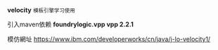 **velocity** `模板引擎学习使用`

引入maven依赖
 **<dependency>
       <groupId>foundrylogic.vpp</groupId>
       <artifactId>vpp</artifactId>
       <version>2.2.1</version>
   </dependency>**
 
 模仿網址 https://www.ibm.com/developerworks/cn/java/j-lo-velocity1/